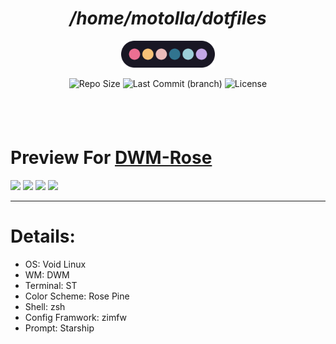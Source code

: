 <h1 align="center"><i>/home/motolla/dotfiles</i></h1>

<p align="center">
    <img alt="Rose Pine png" src="https://github.com/rose-pine/rose-pine-theme/blob/main/assets/palette.png" width="150">
</p>
<p align="center">
  <img alt="Repo Size" src="https://custom-icon-badges.demolab.com/github/repo-size/motolla/dotfiles?style=for-the-badge&logo=file-zip&color=c4a7e7&logoColor=e0def4&labelColor=191724" />
  <img alt="Last Commit (branch)" src="https://custom-icon-badges.demolab.com/github/last-commit/motolla/dotfiles?style=for-the-badge&logo=history&color=ebbcba&logoColor=e0def4&labelColor=191724" />
  <img alt="License" src="https://custom-icon-badges.demolab.com/github/license/motolla/dotfiles?style=for-the-badge&logo=law&color=eb6f92&logoColor=e0def4&labelColor=181724" />
</p>

&nbsp;
----
# Preview For [DWM-Rose](https://github.com/motolla/dwm-rose)
<img src="https://github.com/motolla/dwm-rose/blob/main/assets/dwm-preview1.png">
<img src="https://github.com/motolla/dwm-rose/blob/main/assets/dwm-preview2.png">
<img src="https://github.com/motolla/dwm-rose/blob/main/assets/dwm-preview3.png">
<img src="https://github.com/motolla/dwm-rose/blob/main/assets/dwm-preview4.png">

----
# Details:
+ OS: Void Linux
+ WM: DWM
+ Terminal: ST
+ Color Scheme: Rose Pine
+ Shell: zsh
+ Config Framwork: zimfw
+ Prompt: Starship
